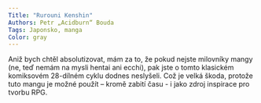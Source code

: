 ```yaml
---
Title: "Rurouni Kenshin"
Authors: Petr „Acidburn“ Bouda
Tags: Japonsko, manga
Color: gray
---
```

Aniž bych chtěl absolutizovat, mám za to, že pokud nejste milovníky mangy (ne, teď nemám na mysli hentai ani ecchi), pak jste o tomto klasickém komiksovém 28-dílném cyklu dodnes neslyšeli. Což je velká škoda, protože tuto mangu je možné použít – kromě zabití času - i jako zdroj inspirace pro tvorbu RPG. 
